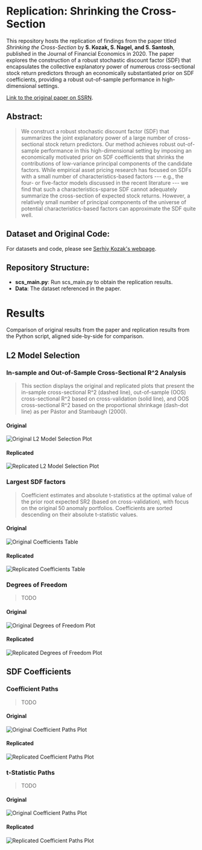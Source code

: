 # Replication: Shrinking the Cross-Section

This repository hosts the replication of findings from the paper titled *Shrinking the Cross-Section* by **S. Kozak, S. Nagel, and S. Santosh**, published in the Journal of Financial Economics in 2020. The paper explores the construction of a robust stochastic discount factor (SDF) that encapsulates the collective explanatory power of numerous cross-sectional stock return predictors through an economically substantiated prior on SDF coefficients, providing a robust out-of-sample performance in high-dimensional settings.

[Link to the original paper on SSRN](https://papers.ssrn.com/sol3/papers.cfm?abstract_id=2945663).

## Abstract:
> We construct a robust stochastic discount factor (SDF) that summarizes the joint explanatory power of a large number of cross-sectional stock return predictors. Our method achieves robust out-of-sample performance in this high-dimensional setting by imposing an economically motivated prior on SDF coefficients that shrinks the contributions of low-variance principal components of the candidate factors. While empirical asset pricing research has focused on SDFs with a small number of characteristics-based factors --- e.g., the four- or five-factor models discussed in the recent literature --- we find that such a characteristics-sparse SDF cannot adequately summarize the cross-section of expected stock returns. However, a relatively small number of principal components of the universe of potential characteristics-based factors can approximate the SDF quite well.

## Dataset and Original Code:
For datasets and code, please see [Serhiy Kozak's webpage](https://www.serhiykozak.com/data).


## Repository Structure:
- **scs_main.py**: Run scs_main.py to obtain the replication results.
- **Data**: The dataset referenced in the paper.

# Results
Comparison of original results from the paper and replication results from the Python script, aligned side-by-side for comparison.

## L2 Model Selection
### In-sample and Out-of-Sample Cross-Sectional R^2 Analysis
> This section displays the original and replicated plots that present the in-sample cross-sectional R^2 (dashed line), out-of-sample (OOS) cross-sectional R^2 based on cross-validation (solid line), and OOS cross-sectional R^2 based on the proportional shrinkage (dash-dot line) as per Pástor and Stambaugh (2000).

#### Original
![Original L2 Model Selection Plot](results_export/cross_validation_original.png)

#### Replicated
![Replicated L2 Model Selection Plot](results_export/cross_validation.png)


### Largest SDF factors
> Coefficient estimates and absolute t-statistics at the optimal value of the prior root expected SR2 (based on cross-validation), with focus on the original 50 anomaly portfolios. Coefficients are sorted descending on their absolute t-statistic values.

#### Original
![Original Coefficients Table](results_export/coefficients_table_original.png)

#### Replicated
![Replicated Coefficients Table](results_export/coefficients_table_replication.png)

### Degrees of Freedom
> TODO

#### Original
![Original Degrees of Freedom Plot](results_export/degrees_of_freedom_original.png)

#### Replicated
![Replicated Degrees of Freedom Plot](results_export/degrees_of_freedom.png)

## SDF Coefficients

### Coefficient Paths
> TODO

#### Original
![Original Coefficient Paths Plot](results_export/coefficients_paths_original.png)

#### Replicated
![Replicated Coefficient Paths Plot](results_export/coefficients_paths.png)

### t-Statistic Paths
> TODO

#### Original
![Original Coefficient Paths Plot](results_export/tstats_paths_original.png)

#### Replicated
![Replicated Coefficient Paths Plot](results_export/tstats_paths.png)




